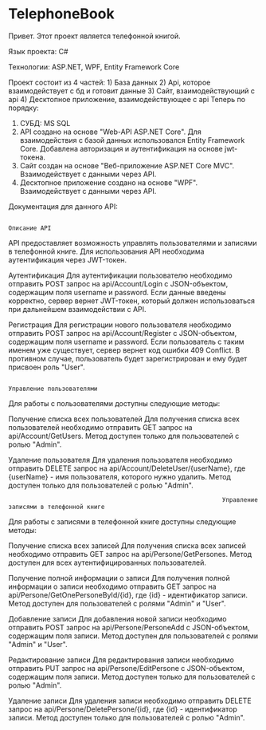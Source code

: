 # TelephoneBook
Привет.
Этот проект является телефонной книгой.

Язык проекта: C#

Технологии: ASP.NET, WPF, Entity Framework Core

Проект состоит из 4 частей: 1) База данных
                            2) Api, которое взаимодействует с бд и готовит данные
                            3) Сайт, взаимодействующий с api 
                            4) Десктопное приложение, взаимодействующее с api
Теперь по порядку:
1) СУБД: MS SQL
2) API создано на основе "Web-API ASP.NET Core". 
   Для взаимодействия с базой данных использовался Entity Framework Core.
   Добавлена авторизация и аутентификация на основе jwt-токена.
3) Сайт создан на основе "Веб-приложение ASP.NET Core MVC".
   Взаимодействует с данными через API.
4) Десктопное приложение создано на основе "WPF".
   Взаимодействует с данными через API.
   
Документация для данного API:

                                                                        Описание API
API предоставляет возможность управлять пользователями и записями в телефонной книге.
Для использования API необходима аутентификация через JWT-токен.

Аутентификация
Для аутентификации пользователю необходимо отправить POST запрос на api/Account/Login с JSON-объектом, содержащим поля username и password.
Если данные введены корректно, сервер вернет JWT-токен, который должен использоваться при дальнейшем взаимодействии с API.

Регистрация
Для регистрации нового пользователя необходимо отправить POST запрос на api/Account/Register с JSON-объектом, содержащим поля username и password.
Если пользователь с таким именем уже существует, сервер вернет код ошибки 409 Conflict. 
В противном случае, пользователь будет зарегистрирован и ему будет присвоен роль "User".

                                                                     Управление пользователями

Для работы с пользователями доступны следующие методы:

Получение списка всех пользователей
Для получения списка всех пользователей необходимо отправить GET запрос на api/Account/GetUsers.
Метод доступен только для пользователей с ролью "Admin".

Удаление пользователя
Для удаления пользователя необходимо отправить DELETE запрос на api/Account/DeleteUser/{userName}, где {userName} - имя пользователя, которого нужно удалить.
Метод доступен только для пользователей с ролью "Admin".

                                                                Управление записями в телефонной книге
Для работы с записями в телефонной книге доступны следующие методы:

Получение списка всех записей
Для получения списка всех записей необходимо отправить GET запрос на api/Persone/GetPersones.
Метод доступен для всех аутентифицированных пользователей.

Получение полной информации о записи
Для получения полной информации о записи необходимо отправить GET запрос на api/Persone/GetOnePersoneById/{id}, где {id} - идентификатор записи.
Метод доступен для пользователей с ролями "Admin" и "User".

Добавление записи
Для добавления новой записи необходимо отправить POST запрос на api/Persone/PersoneAdd с JSON-объектом, содержащим поля записи.
Метод доступен для пользователей с ролями "Admin" и "User".

Редактирование записи
Для редактирования записи необходимо отправить PUT запрос на api/Persone/EditPersone с JSON-объектом, содержащим поля записи.
Метод доступен только для пользователей с ролью "Admin".

Удаление записи
Для удаления записи необходимо отправить DELETE запрос на api/Persone/DeletePersone/{id}, где {id} - идентификатор записи.
Метод доступен только для пользователей с ролью "Admin".
